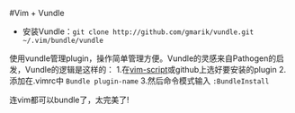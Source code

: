 #Vim + Vundle

- 安装Vundle：`git clone http://github.com/gmarik/vundle.git ~/.vim/bundle/vundle`

使用vundle管理plugin，操作简单管理方便。Vundle的灵感来自Pathogen的启发，Vundle的逻辑是这样的：
1.在[vim-script](http://vim-scripts.org/vim/scripts.html)或github上选好要安装的plugin
2.添加在.vimrc中 `Bundle plugin-name`
3.然后命令模式输入 `:BundleInstall`

连vim都可以bundle了，太完美了!
